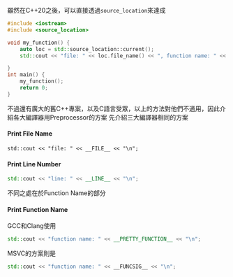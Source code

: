 雖然在C++20之後，可以直接透過`source_location`來達成
``` cpp
#include <iostream>
#include <source_location>

void my_function() {
    auto loc = std::source_location::current();
    std::cout << "file: " << loc.file_name() << ", function name: " << loc.function_name() << ", line: " << loc.line() << "\n";

}
int main() {
    my_function();
    return 0;
}
```
不過還有廣大的舊C++專案，以及C語言受眾，以上的方法對他們不適用，因此介紹各大編譯器用Preprocessor的方案
先介紹三大編譯器相同的方案
#### Print File Name
``` 
std::cout << "file: " << __FILE__ << "\n";
```
#### Print Line Number
``` cpp
std::cout << "line: " << __LINE__ << "\n";
```
不同之處在於Function Name的部分
#### Print Function Name
GCC和Clang使用
``` cpp
std::cout << "function name: " << __PRETTY_FUNCTION__ << "\n";
```
MSVC的方案則是
``` cpp
std::cout << "function name: " << __FUNCSIG__ << "\n";
```
